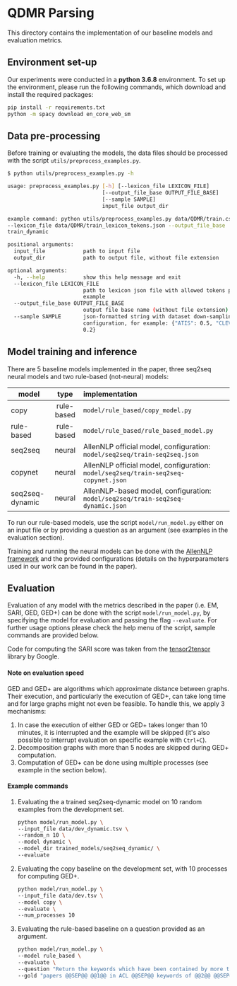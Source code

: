 # QDMR Parsing

This directory contains the implementation of our baseline models and evaluation metrics.

## Environment set-up
Our experiments were conducted in a **python 3.6.8** environment.
To set up the environment, please run the following commands, which download and install the required packages:
```bash
pip install -r requirements.txt
python -m spacy download en_core_web_sm
```

## Data pre-processing
Before training or evaluating the models, the data files should be processed with the script `utils/preprocess_examples.py`.
```bash
$ python utils/preprocess_examples.py -h

usage: preprocess_examples.py [-h] [--lexicon_file LEXICON_FILE]
                              [--output_file_base OUTPUT_FILE_BASE]
                              [--sample SAMPLE]
                              input_file output_dir

example command: python utils/preprocess_examples.py data/QDMR/train.csv data/
--lexicon_file data/QDMR/train_lexicon_tokens.json --output_file_base
train_dynamic

positional arguments:
  input_file            path to input file
  output_dir            path to output file, without file extension

optional arguments:
  -h, --help            show this help message and exit
  --lexicon_file LEXICON_FILE
                        path to lexicon json file with allowed tokens per
                        example
  --output_file_base OUTPUT_FILE_BASE
                        output file base name (without file extension)
  --sample SAMPLE       json-formatted string with dataset down-sampling
                        configuration, for example: {"ATIS": 0.5, "CLEVR":
                        0.2}
```

## Model training and inference

There are 5 baseline models implemented in the paper, three seq2seq neural models and two rule-based (not-neural) models:

|model | type | implementation |
|--------|:--------:|:--------|
| copy | rule-based | `model/rule_based/copy_model.py` |
| rule-based | rule-based | `model/rule_based/rule_based_model.py` |
| seq2seq | neural | AllenNLP official model, configuration: `model/seq2seq/train-seq2seq.json` |
| copynet | neural | AllenNLP official model, configuration: `model/seq2seq/train-seq2seq-copynet.json` | 
| seq2seq-dynamic | neural | AllenNLP-based model, configuration: `model/seq2seq/train-seq2seq-dynamic.json` | 

To run our rule-based models, use the script `model/run_model.py` either on an input file or by providing a question as an argument (see examples in the evaluation section).

Training and running the neural models can be done with the [AllenNLP framework](https://allenai.github.io/allennlp-docs/) and the provided configurations (details on the hyperparameters used in our work can be found in the paper).
  

## Evaluation
Evaluation of any model with the metrics described in the paper (i.e. EM, SARI, GED, GED+) can be done with the script `model/run_model.py`, by specifying the model for evaluation and passing the flag `--evaluate`. For further usage options please check the help menu of the script, sample commands are provided below.

Code for computing the SARI score was taken from the [tensor2tensor](https://github.com/tensorflow/tensor2tensor/blob/master/tensor2tensor/utils/sari_hook.py) library by Google.

#### Note on evaluation speed
GED and GED+ are algorithms which approximate distance between graphs. Their execution, and particularly the execution of GED+, can take long time and for large graphs might not even be feasible. To handle this, we apply 3 mechanisms:
1) In case the execution of either GED or GED+ takes longer than 10 minutes, it is interrupted and the example will be skipped (it's also possible to interrupt evaluation on specific example with `Ctrl+C`).
2) Decomposition graphs with more than 5 nodes are skipped during GED+ computation.
3) Computation of GED+ can be done using multiple processes (see example in the section below). 


#### Example commands

1. Evaluating the a trained seq2seq-dynamic model on 10 random examples from the development set. 
    ```bash
   python model/run_model.py \
   --input_file data/dev_dynamic.tsv \
   --random_n 10 \
   --model dynamic \
   --model_dir trained_models/seq2seq_dynamic/ \
   --evaluate
   ```

2. Evaluating the copy baseline on the development set, with 10 processes for computing GED+. 
   ```bash
   python model/run_model.py \
   --input_file data/dev.tsv \
   --model copy \
   --evaluate \
   --num_processes 10
   ```

3. Evaluating the rule-based baseline on a question provided as an argument.
   ```bash
   python model/run_model.py \
   --model rule_based \
   --evaluate \
   --question "Return the keywords which have been contained by more than 100 ACL papers" \
   --gold "papers @@SEP@@ @@1@@ in ACL @@SEP@@ keywords of @@2@@ @@SEP@@ number of @@2@@ for each @@3@@ @@SEP@@ @@3@@ where @@4@@ is more than 100"
   ```

